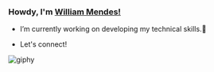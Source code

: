 

### Howdy, I'm [William Mendes!](https://www.linkedin.com/in/william-mendes-654130144/)

- I’m currently working on developing my technical skills.🔭


- Let's connect!


![giphy](https://user-images.githubusercontent.com/70758675/146445303-7242a7ea-4b7f-45e4-b5b8-542479e99092.gif)

